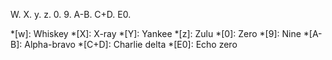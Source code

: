 W. X. y. z. 0. 9. A-B. C+D. E0.

*[w]: Whiskey
*[X]: X-ray
*[Y]: Yankee
*[z]: Zulu
*[0]: Zero
*[9]: Nine
*[A-B]: Alpha-bravo
*[C+D]: Charlie delta
*[E0]: Echo zero